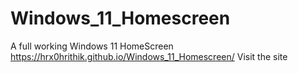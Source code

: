 # Windows_11_Homescreen
A full working Windows 11 HomeScreen
https://hrx0hrithik.github.io/Windows_11_Homescreen/ Visit the site
